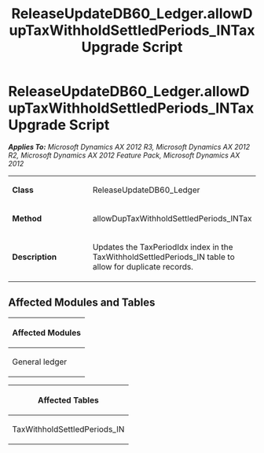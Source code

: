 ﻿---
title: ReleaseUpdateDB60_Ledger.allowDupTaxWithholdSettledPeriods_INTax Upgrade Script
TOCTitle: ReleaseUpdateDB60_Ledger.allowDupTaxWithholdSettledPeriods_INTax Upgrade Script
ms:assetid: c78c3382-ebeb-0b3b-e76d-45dd90c360ca
ms:mtpsurl: https://msdn.microsoft.com/en-us/library/JJ719570(v=AX.60)
ms:contentKeyID: 49711137
ms.date: 05/18/2015
mtps_version: v=AX.60
---

# ReleaseUpdateDB60\_Ledger.allowDupTaxWithholdSettledPeriods\_INTax Upgrade Script 


_**Applies To:** Microsoft Dynamics AX 2012 R3, Microsoft Dynamics AX 2012 R2, Microsoft Dynamics AX 2012 Feature Pack, Microsoft Dynamics AX 2012_

<table>
<colgroup>
<col style="width: 50%" />
<col style="width: 50%" />
</colgroup>
<tbody>
<tr class="odd">
<td><p><strong>Class</strong></p></td>
<td><p>ReleaseUpdateDB60_Ledger</p></td>
</tr>
<tr class="even">
<td><p><strong>Method</strong></p></td>
<td><p>allowDupTaxWithholdSettledPeriods_INTax</p></td>
</tr>
<tr class="odd">
<td><p><strong>Description</strong></p></td>
<td><p>Updates the TaxPeriodIdx index in the TaxWithholdSettledPeriods_IN table to allow for duplicate records.</p></td>
</tr>
</tbody>
</table>


## Affected Modules and Tables

<table>
<colgroup>
<col style="width: 100%" />
</colgroup>
<thead>
<tr class="header">
<th><p>Affected Modules</p></th>
</tr>
</thead>
<tbody>
<tr class="odd">
<td><p>General ledger</p></td>
</tr>
</tbody>
</table>


<table>
<colgroup>
<col style="width: 100%" />
</colgroup>
<thead>
<tr class="header">
<th><p>Affected Tables</p></th>
</tr>
</thead>
<tbody>
<tr class="odd">
<td><p>TaxWithholdSettledPeriods_IN</p></td>
</tr>
</tbody>
</table>

  


